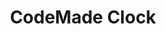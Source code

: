 ---
title: CodeMade Clock
sections:
  - section_id: features
    type: section_content
    background: gray
    image: images/hero-clocks.png
    title: 🕒 Never miss a beat
    content: >-
      Ever been late for a meeting because you were just too focussed on another task?
      Even when you have reminders set, time just slips by and "just five minutes" turns into an hour.
      Sometimes the simplest solution is also the best one!
       
      Clock is a beautiful, customizable analog clock for Windows that always stays on top of other windows so you always know what time it is! 


      * 10 different skins

      * another feature 

      * more stuff!


      Best of all, Clock is 🤑 free and [❤ open source](https://github.com/LBognanni/CodeMadeClock/)
    actions:
      - label: 🔽 Download now
        url: https://github.com/LBognanni/CodeMadeClock/releases
  - section_id: gallery
    type: section_gallery
    background: white
    title: Screenshots
    gallery:
      - image: "/images/1.jpg"
        alt: "image 1"
      - image: "/images/2_thumb.jpg"
        alt: "image 2"
      - image: "/images/3_thumb.jpg"
        alt: "image 3"
      - image: "/images/1.jpg"
        alt: "image 1"
      - image: "/images/2_thumb.jpg"
        alt: "image 2"
  - section_id: faq
    type: section_faq
    background: gray
    title: Frequently Asked Questions
    subtitle: ''
    faq_items:
      - question: Can I create my own Clock skin?
        answer: >-
          Absolutely! Clock uses a simple `json` structure to define how a clock face should look like.
          You don't even need Photoshop or any graphic editor to start!
          You can find more resources in the [skin creator page](/clock/how-to-create-skins)
      - question: I found a bug, or want to discuss a new feature
        answer: >-
          Head over [the issue page on github](https://github.com/LBognanni/CodeMadeClock/issues) and create a new bug or feature request, contributions are always welcome! If you like coding, you can also fork the repo and submit a pull request 😉
      - question: Will you make a version for Mac or Linux?
        answer: >-
          Unfortunately, I have no plan to do this at the moment. Clock is tightly tied to various Windows-only technologies such as GDIPlus and Windows Forms and it would look more like a rewrite than a simple change.
layout: landing
---